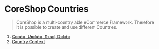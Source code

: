 # CoreShop Countries

> CoreShop is a multi-country able eCommerce Framework. Therefore it is possible to create and use different Countries.

1. [Create, Update, Read, Delete](./01_CRUD.md)
2. [Country Context](./02_Context.md)